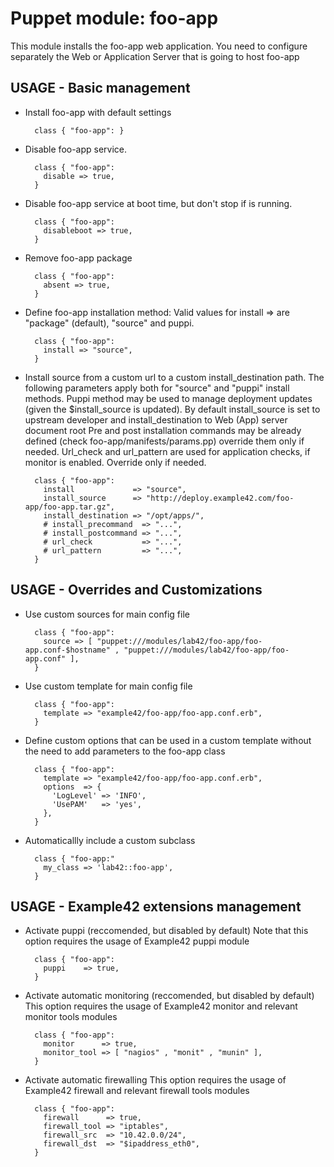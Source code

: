 # Puppet module: foo-app

This module installs the foo-app web application.
You need to configure separately the Web or Application Server that is going to host foo-app


## USAGE - Basic management
* Install foo-app with default settings

        class { "foo-app": }

* Disable foo-app service.

        class { "foo-app":
          disable => true,
        }

* Disable foo-app service at boot time, but don't stop if is running.

        class { "foo-app":
          disableboot => true,
        }

* Remove foo-app package

        class { "foo-app":
          absent => true,
        }

* Define foo-app installation method: Valid values for install => are "package" (default), "source" and puppi.

        class { "foo-app":
          install => "source",
        }

* Install source from a custom url to a custom install_destination path.
  The following parameters apply both for "source" and "puppi" install methods.
  Puppi method may be used to manage deployment updates (given the $install_source is updated).
  By default install_source is set to upstream developer and install_destination to Web (App) server document root
  Pre and post installation commands may be already defined (check foo-app/manifests/params.pp) override them only if needed.
  Url_check and url_pattern are used for application checks, if monitor is enabled. Override only if needed.

        class { "foo-app":
          install             => "source",
          install_source      => "http://deploy.example42.com/foo-app/foo-app.tar.gz",
          install_destination => "/opt/apps/",
          # install_precommand  => "...",
          # install_postcommand => "...",
          # url_check           => "...",
          # url_pattern         => "...",
        }



## USAGE - Overrides and Customizations
* Use custom sources for main config file 

        class { "foo-app":
          source => [ "puppet:///modules/lab42/foo-app/foo-app.conf-$hostname" , "puppet:///modules/lab42/foo-app/foo-app.conf" ], 
        }

* Use custom template for main config file 

        class { "foo-app":
          template => "example42/foo-app/foo-app.conf.erb",      
        }

* Define custom options that can be used in a custom template without the
  need to add parameters to the foo-app class

        class { "foo-app":
          template => "example42/foo-app/foo-app.conf.erb",    
          options  => {
            'LogLevel' => 'INFO',
            'UsePAM'   => 'yes',
          },
        }

* Automaticallly include a custom subclass

        class { "foo-app:"
          my_class => 'lab42::foo-app',
        }


## USAGE - Example42 extensions management 
* Activate puppi (reccomended, but disabled by default)
  Note that this option requires the usage of Example42 puppi module

        class { "foo-app": 
          puppi    => true,
        }

* Activate automatic monitoring (reccomended, but disabled by default)
  This option requires the usage of Example42 monitor and relevant monitor tools modules

        class { "foo-app":
          monitor      => true,
          monitor_tool => [ "nagios" , "monit" , "munin" ],
        }

* Activate automatic firewalling 
  This option requires the usage of Example42 firewall and relevant firewall tools modules

        class { "foo-app":       
          firewall      => true,
          firewall_tool => "iptables",
          firewall_src  => "10.42.0.0/24",
          firewall_dst  => "$ipaddress_eth0",
        }


